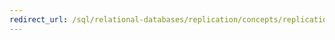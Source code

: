 ```yaml
---
redirect_url: /sql/relational-databases/replication/concepts/replication-developer-documentation?view=sql-server-2014
---
```

